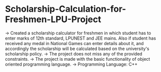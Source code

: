 # Scholarship-Calculation-for-Freshmen-LPU-Project

-> Created a scholarship calculator for freshmen in which student has to enter marks of 12th standard, LPUNEST and JEE mains. Also if student has received any medal in National Games can enter details about it, and accordingly the scholarship will be calculated based on the university's scholarship policy. 
-> The project does not miss any of the provided constraints. 
-> The project is made with the basic functionality of object oriented programming language.
-> Programming Language: C++
